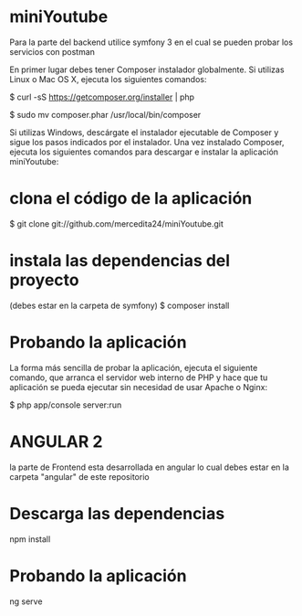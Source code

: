 # miniYoutube
Para la parte del backend utilice symfony 3 en el cual se pueden probar los servicios con postman

En primer lugar debes tener Composer instalador globalmente. Si utilizas Linux o Mac OS X, ejecuta los siguientes comandos:

$ curl -sS https://getcomposer.org/installer | php

$ sudo mv composer.phar /usr/local/bin/composer

Si utilizas Windows, descárgate el instalador ejecutable de Composer y sigue los pasos indicados por el instalador.
Una vez instalado Composer, ejecuta los siguientes comandos para descargar e instalar la aplicación miniYoutube:

# clona el código de la aplicación
$ git clone git://github.com/mercedita24/miniYoutube.git

# instala las dependencias del proyecto 
(debes estar en la carpeta de symfony)
$ composer install

# Probando la aplicación

La forma más sencilla de probar la aplicación, ejecuta el siguiente comando, que arranca el servidor web interno de PHP y hace que tu aplicación se pueda ejecutar sin necesidad de usar Apache o Nginx:

$ php app/console server:run

# ANGULAR 2
la parte de Frontend esta desarrollada en angular lo cual debes estar en la carpeta "angular" de este repositorio

# Descarga las dependencias
npm install

# Probando la aplicación
ng serve
